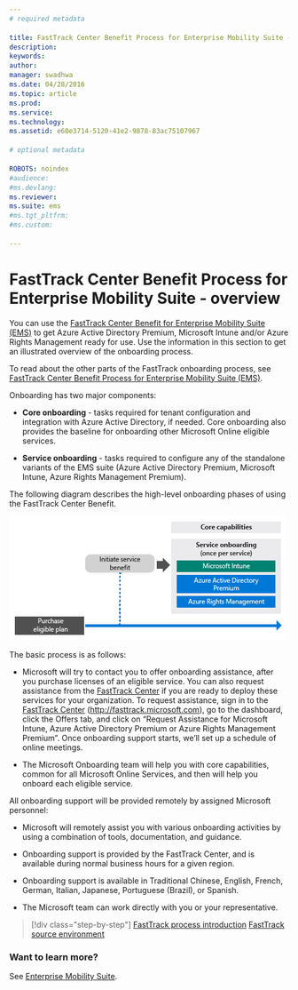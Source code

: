 ```yaml
---
# required metadata

title: FastTrack Center Benefit Process for Enterprise Mobility Suite - overview
description:
keywords:
author: 
manager: swadhwa
ms.date: 04/28/2016
ms.topic: article
ms.prod:
ms.service:
ms.technology:
ms.assetid: e60e3714-5120-41e2-9878-83ac75107967

# optional metadata

ROBOTS: noindex
#audience:
#ms.devlang:
ms.reviewer: 
ms.suite: ems
#ms.tgt_pltfrm:
#ms.custom:

---
```


# FastTrack Center Benefit Process for Enterprise Mobility Suite - overview

You can use the [FastTrack Center Benefit for Enterprise Mobility Suite (EMS)](fasttrack-center-benefit-for-enterprise-mobility-suite-ems.md) to get Azure Active Directory Premium, Microsoft Intune and/or Azure Rights Management ready for use. Use the information in this section to get an illustrated overview of the onboarding process.

To read about the other parts of the FastTrack onboarding process, see [FastTrack Center Benefit Process for Enterprise Mobility Suite (EMS)](fasttrack-center-benefit-process-for-enterprise-mobility-suite-ems.md).


Onboarding has two major components:

-   **Core onboarding** - tasks required for tenant configuration and integration with Azure Active Directory, if needed. Core onboarding also provides the baseline for onboarding other Microsoft Online eligible services.

-   **Service onboarding** - tasks required to configure any of the standalone variants of the EMS suite (Azure Active Directory Premium, Microsoft Intune, Azure Rights Management Premium).

The following diagram describes the high-level onboarding phases of using the FastTrack Center Benefit.

![FastTrack-onboarding-phases](./media/1-rms-onboarding-process.png)

The basic process is as follows:

- Microsoft will try to contact you to offer onboarding assistance, after you purchase licenses of an eligible service. You can also request assistance from the [FastTrack Center](http://fasttrack.microsoft.com/) if you are ready to deploy these services for your organization. To request assistance, sign in to the [FastTrack Center](http://fasttrack.microsoft.com/) (http://fasttrack.microsoft.com), go to the dashboard, click the Offers tab, and click on “Request Assistance for Microsoft Intune, Azure Active Directory Premium or Azure Rights Management Premium”. Once onboarding support starts, we’ll set up a schedule of online meetings.

-   The Microsoft Onboarding team will help you with core capabilities, common for all Microsoft Online Services, and then will help you onboard each eligible service.

All onboarding support will be provided remotely by assigned Microsoft personnel:

-   Microsoft will remotely assist you with various onboarding activities by using a combination of tools, documentation, and guidance.

-   Onboarding support is provided by the FastTrack Center, and is available during normal business hours for a given region.

-   Onboarding support is available in Traditional Chinese, English, French, German, Italian, Japanese, Portuguese (Brazil), or Spanish.

-   The Microsoft team can work directly with you or your representative.

>[!div class="step-by-step"]
[FastTrack process introduction](fasttrack-center-benefit-process-for-enterprise-mobility-suite-ems.md)
[FastTrack source environment](fasttrack-center-benefit-process-for-ems-environment-expectations.md)

### Want to learn more?
See [Enterprise Mobility Suite](https://www.microsoft.com/en-us/server-cloud/enterprise-mobility/overview.aspx).


